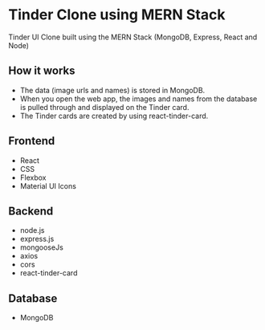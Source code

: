 
# Tinder Clone using MERN Stack

Tinder UI Clone built using the MERN Stack (MongoDB, Express, React and Node)



## How it works

- The data (image urls and names) is stored in MongoDB.
- When you open the web app, the images and names from the database is pulled through and displayed on the Tinder card.
- The Tinder cards are created by using react-tinder-card.
  
## Frontend

- React
- CSS
- Flexbox
- Material UI Icons

  
## Backend

- node.js
- express.js
- mongooseJs
- axios
- cors
- react-tinder-card
  
## Database

- MongoDB
